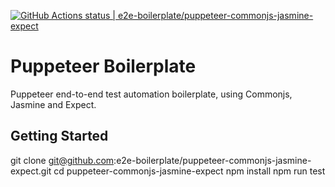 [![GitHub Actions status | e2e-boilerplate/puppeteer-commonjs-jasmine-expect](https://github.com/e2e-boilerplate/puppeteer-commonjs-jasmine-expect/workflows/puppeteer-commonjs-jasmine-expect/badge.svg)](https://github.com/e2e-boilerplate/puppeteer-commonjs-jasmine-expect/actions?workflow=puppeteer-commonjs-jasmine-expect)

# Puppeteer Boilerplate

Puppeteer end-to-end test automation boilerplate, using Commonjs, Jasmine and Expect.

## Getting Started

git clone git@github.com:e2e-boilerplate/puppeteer-commonjs-jasmine-expect.git
cd puppeteer-commonjs-jasmine-expect
npm install
npm run test
